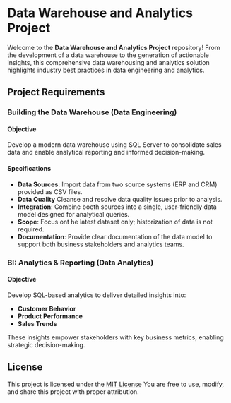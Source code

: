 # Data Warehouse and Analytics Project

Welcome to the **Data Warehouse and Analytics Project** repository! From the development of a data warehouse to the generation of actionable insights, this comprehensive data warehousing and analytics solution highlights industry best practices in data engineering and analytics. 

## Project Requirements

### Building the Data Warehouse (Data Engineering)

#### Objective

Develop a modern data warehouse using SQL Server to consolidate sales data and enable analytical reporting and informed decision-making. 

#### Specifications 

- **Data Sources**: Import data from two source systems (ERP and CRM) provided as CSV files.
- **Data Quality** Cleanse and resolve data quality issues prior to analysis.
- **Integration**: Combine boeth sources into a single, user-friendly data model designed for analytical queries.
- **Scope**: Focus ont he latest dataset only; historization of data is not required.
- **Documentation**: Provide clear documentation of the data model to support both business stakeholders and analytics teams.

### BI: Analytics & Reporting (Data Analytics)

#### Objective

Develop SQL-based analytics to deliver detailed insights into:
- **Customer Behavior**
- **Product Performance**
- **Sales Trends**

These insights empower stakeholders with key business metrics, enabling strategic decision-making.

## License

This project is licensed under the [MIT License](https://choosealicense.com/licenses/mit/) You are free to use, modify, and share this project with proper attribution. 
